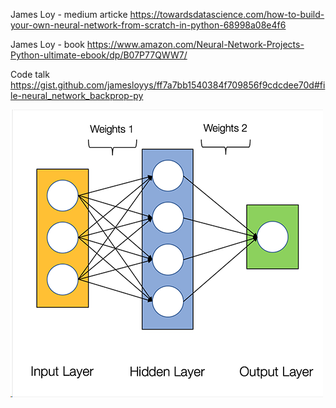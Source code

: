 

James Loy - medium articke
https://towardsdatascience.com/how-to-build-your-own-neural-network-from-scratch-in-python-68998a08e4f6

James Loy - book
https://www.amazon.com/Neural-Network-Projects-Python-ultimate-ebook/dp/B07P77QWW7/

Code talk
https://gist.github.com/jamesloyys/ff7a7bb1540384f709856f9cdcdee70d#file-neural_network_backprop-py


![img.png](img.png)


